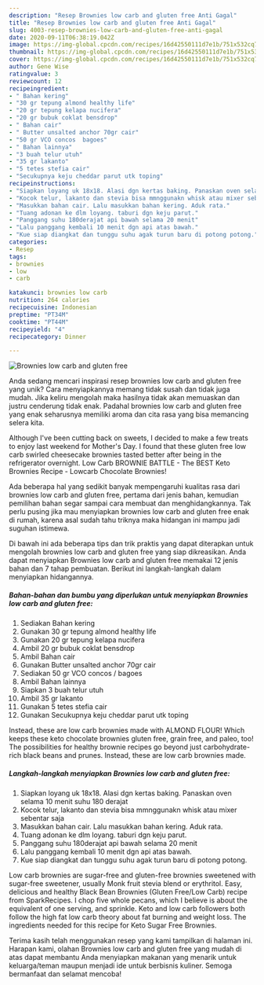 ```yaml
---
description: "Resep Brownies low carb and gluten free Anti Gagal"
title: "Resep Brownies low carb and gluten free Anti Gagal"
slug: 4003-resep-brownies-low-carb-and-gluten-free-anti-gagal
date: 2020-09-11T06:38:19.042Z
image: https://img-global.cpcdn.com/recipes/16d42550111d7e1b/751x532cq70/brownies-low-carb-and-gluten-free-foto-resep-utama.jpg
thumbnail: https://img-global.cpcdn.com/recipes/16d42550111d7e1b/751x532cq70/brownies-low-carb-and-gluten-free-foto-resep-utama.jpg
cover: https://img-global.cpcdn.com/recipes/16d42550111d7e1b/751x532cq70/brownies-low-carb-and-gluten-free-foto-resep-utama.jpg
author: Gene Wise
ratingvalue: 3
reviewcount: 12
recipeingredient:
- " Bahan kering"
- "30 gr tepung almond healthy life"
- "20 gr tepung kelapa nucifera"
- "20 gr bubuk coklat bensdrop"
- " Bahan cair"
- " Butter unsalted anchor 70gr cair"
- "50 gr VCO concos  bagoes"
- " Bahan lainnya"
- "3 buah telur utuh"
- "35 gr lakanto"
- "5 tetes stefia cair"
- "Secukupnya keju cheddar parut utk toping"
recipeinstructions:
- "Siapkan loyang uk 18x18. Alasi dgn kertas baking. Panaskan oven selama 10 menit suhu 180 derajat"
- "Kocok telur, lakanto dan stevia bisa mmnggunakn whisk atau mixer sebentar saja"
- "Masukkan bahan cair. Lalu masukkan bahan kering. Aduk rata."
- "Tuang adonan ke dlm loyang. taburi dgn keju parut."
- "Panggang suhu 180derajat api bawah selama 20 menit"
- "Lalu panggang kembali 10 menit dgn api atas bawah."
- "Kue siap diangkat dan tunggu suhu agak turun baru di potong potong."
categories:
- Resep
tags:
- brownies
- low
- carb

katakunci: brownies low carb 
nutrition: 264 calories
recipecuisine: Indonesian
preptime: "PT34M"
cooktime: "PT44M"
recipeyield: "4"
recipecategory: Dinner

---
```



![Brownies low carb and gluten free](https://img-global.cpcdn.com/recipes/16d42550111d7e1b/751x532cq70/brownies-low-carb-and-gluten-free-foto-resep-utama.jpg)

Anda sedang mencari inspirasi resep brownies low carb and gluten free yang unik? Cara menyiapkannya memang tidak susah dan tidak juga mudah. Jika keliru mengolah maka hasilnya tidak akan memuaskan dan justru cenderung tidak enak. Padahal brownies low carb and gluten free yang enak seharusnya memiliki aroma dan cita rasa yang bisa memancing selera kita.

Although I&#39;ve been cutting back on sweets, I decided to make a few treats to enjoy last weekend for Mother&#39;s Day. I found that these gluten free low carb swirled cheesecake brownies tasted better after being in the refrigerator overnight. Low Carb BROWNIE BATTLE - The BEST Keto Brownies Recipe - Lowcarb Chocolate Brownies!

Ada beberapa hal yang sedikit banyak mempengaruhi kualitas rasa dari brownies low carb and gluten free, pertama dari jenis bahan, kemudian pemilihan bahan segar sampai cara membuat dan menghidangkannya. Tak perlu pusing jika mau menyiapkan brownies low carb and gluten free enak di rumah, karena asal sudah tahu triknya maka hidangan ini mampu jadi suguhan istimewa.


Di bawah ini ada beberapa tips dan trik praktis yang dapat diterapkan untuk mengolah brownies low carb and gluten free yang siap dikreasikan. Anda dapat menyiapkan Brownies low carb and gluten free memakai 12 jenis bahan dan 7 tahap pembuatan. Berikut ini langkah-langkah dalam menyiapkan hidangannya.

<!--inarticleads1-->

##### Bahan-bahan dan bumbu yang diperlukan untuk menyiapkan Brownies low carb and gluten free:

1. Sediakan  Bahan kering
1. Gunakan 30 gr tepung almond healthy life
1. Gunakan 20 gr tepung kelapa nucifera
1. Ambil 20 gr bubuk coklat bensdrop
1. Ambil  Bahan cair
1. Gunakan  Butter unsalted anchor 70gr cair
1. Sediakan 50 gr VCO concos / bagoes
1. Ambil  Bahan lainnya
1. Siapkan 3 buah telur utuh
1. Ambil 35 gr lakanto
1. Gunakan 5 tetes stefia cair
1. Gunakan Secukupnya keju cheddar parut utk toping


Instead, these are low carb brownies made with ALMOND FLOUR! Which keeps these keto chocolate brownies gluten free, grain free, and paleo, too! The possibilities for healthy brownie recipes go beyond just carbohydrate-rich black beans and prunes. Instead, these are low carb brownies made. 

<!--inarticleads2-->

##### Langkah-langkah menyiapkan Brownies low carb and gluten free:

1. Siapkan loyang uk 18x18. Alasi dgn kertas baking. Panaskan oven selama 10 menit suhu 180 derajat
1. Kocok telur, lakanto dan stevia bisa mmnggunakn whisk atau mixer sebentar saja
1. Masukkan bahan cair. Lalu masukkan bahan kering. Aduk rata.
1. Tuang adonan ke dlm loyang. taburi dgn keju parut.
1. Panggang suhu 180derajat api bawah selama 20 menit
1. Lalu panggang kembali 10 menit dgn api atas bawah.
1. Kue siap diangkat dan tunggu suhu agak turun baru di potong potong.


Low carb brownies are sugar-free and gluten-free brownies sweetened with sugar-free sweetener, usually Monk fruit stevia blend or erythritol. Easy, delicious and healthy Black Bean Brownies (Gluten Free/Low Carb) recipe from SparkRecipes. I chop five whole pecans, which I believe is about the equivalent of one serving, and sprinkle. Keto and low carb followers both follow the high fat low carb theory about fat burning and weight loss. The ingredients needed for this recipe for Keto Sugar Free Brownies. 

Terima kasih telah menggunakan resep yang kami tampilkan di halaman ini. Harapan kami, olahan Brownies low carb and gluten free yang mudah di atas dapat membantu Anda menyiapkan makanan yang menarik untuk keluarga/teman maupun menjadi ide untuk berbisnis kuliner. Semoga bermanfaat dan selamat mencoba!
